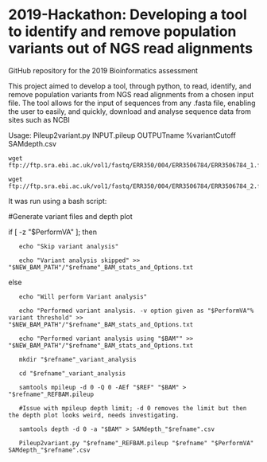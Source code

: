 # 2019-Hackathon: Developing a tool to identify and remove population variants out of NGS read alignments
GitHub repository for the 2019 Bioinformatics assessment

This project aimed to develop a tool, through python, to read, identify, and remove population variants from NGS read alignments from a chosen input file. The tool allows for the input of sequences from any .fasta file, enabling the user to easily, and quickly, download and analyse sequence data from sites such as NCBI 


Usage: Pileup2variant.py INPUT.pileup OUTPUTname %variantCutoff SAMdepth.csv

	wget  ftp://ftp.sra.ebi.ac.uk/vol1/fastq/ERR350/004/ERR3506784/ERR3506784_1.fastq.gz

	wget ftp://ftp.sra.ebi.ac.uk/vol1/fastq/ERR350/004/ERR3506784/ERR3506784_2.fastq.gz


It was run using a bash script:

#Generate variant files and depth plot
	
if [ -z "$PerformVA" ]; then
	
       echo "Skip variant analysis"
	
       echo "Variant analysis skipped" >> "$NEW_BAM_PATH"/"$refname"_BAM_stats_and_Options.txt
	
else
	
       echo "Will perform Variant analysis"
	
       echo "Performed variant analysis. -v option given as "$PerformVA"% variant threshold" >> "$NEW_BAM_PATH"/"$refname"_BAM_stats_and_Options.txt
	
       echo "Performed variant analysis using "$BAM"" >> "$NEW_BAM_PATH"/"$refname"_BAM_stats_and_Options.txt
	
       mkdir "$refname"_variant_analysis
	
       cd "$refname"_variant_analysis
	
       samtools mpileup -d 0 -Q 0 -AEf "$REF" "$BAM" > "$refname"_REFBAM.pileup
	
       #Issue with mpileup depth limit; -d 0 removes the limit but then the depth plot looks weird, needs investigating.
	
       samtools depth -d 0 -a "$BAM" > SAMdepth_"$refname".csv
	
       Pileup2variant.py "$refname"_REFBAM.pileup "$refname" "$PerformVA" SAMdepth_"$refname".csv

 
